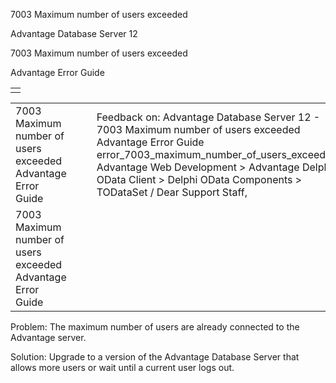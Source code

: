 7003 Maximum number of users exceeded




Advantage Database Server 12  

7003 Maximum number of users exceeded

Advantage Error Guide

|  |
| --- |
|  |

|  |  |  |  |  |
| --- | --- | --- | --- | --- |
| 7003 Maximum number of users exceeded  Advantage Error Guide |  |  | Feedback on: Advantage Database Server 12 - 7003 Maximum number of users exceeded Advantage Error Guide error\_7003\_maximum\_number\_of\_users\_exceeded Advantage Web Development > Advantage Delphi OData Client > Delphi OData Components > TODataSet / Dear Support Staff, |  |
| 7003 Maximum number of users exceeded  Advantage Error Guide |  |  |  |  |

Problem: The maximum number of users are already connected to the Advantage server.

Solution: Upgrade to a version of the Advantage Database Server that allows more users or wait until a current user logs out.